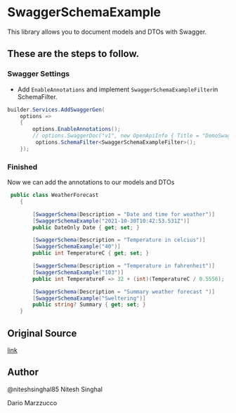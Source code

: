 # SwaggerSchemaExample

This library allows you to document models and DTOs with Swagger.

## These are the steps to follow.


### Swagger Settings
- Add `EnableAnnotations` and implement `SwaggerSchemaExampleFilter`in SchemaFilter.

```cs
builder.Services.AddSwaggerGen(
    options =>
    {
        options.EnableAnnotations();
        // options.SwaggerDoc("v1", new OpenApiInfo { Title = "DemoSwaggerAnnotation", Version = "v1" });
         options.SchemaFilter<SwaggerSchemaExampleFilter>();
    });
```
### Finished

Now we can add the annotations to our models and DTOs

```cs
 public class WeatherForecast
    {

        [SwaggerSchema(Description = "Date and time for weather")]
        [SwaggerSchemaExample("2021-10-30T10:42:53.531Z")]
        public DateOnly Date { get; set; }

        [SwaggerSchema(Description = "Temperature in celcius")]
        [SwaggerSchemaExample("40")]
        public int TemperatureC { get; set; }

        [SwaggerSchema(Description = "Temperature in fahrenheit")]
        [SwaggerSchemaExample("103")]
        public int TemperatureF => 32 + (int)(TemperatureC / 0.5556);

        [SwaggerSchema(Description = "Summary weather forecast ")]
        [SwaggerSchemaExample("Sweltering")]
        public string? Summary { get; set; }
    }
```
## Original Source
[link](https://medium.com/@niteshsinghal85/enhance-swagger-documentation-with-annotations-in-asp-net-core-d2981803e299)

## Author 
@niteshsinghal85 Nitesh Singhal

Dario Marzzucco